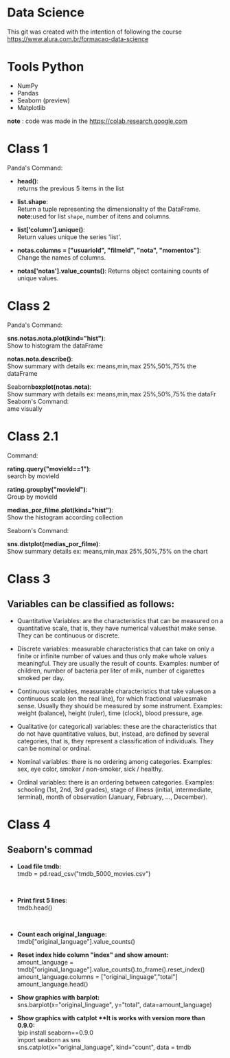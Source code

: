 # Data Science

This git was created with the intention of following the course
https://www.alura.com.br/formacao-data-science

 # Tools Python
- NumPy
- Pandas
- Seaborn (preview)
- Matplotlib 

**note** :
 code was made in the https://colab.research.google.com

# Class 1

Panda's Command:
 
- <b>head()</b>:<br>
returns the previous 5 items in the list
 
- <b>list.shape</b>:<br>
 Return a tuple representing the dimensionality of the DataFrame.<br>
 <b>note:</b>used for list `shape`,  number of itens and columns.
 
 - <b>list['column'].unique()</b>: <br>
 Return values unique the series 'list'.

 - <b>notas.columns = ["usuarioId", "filmeId", "nota", "momentos"]</b>:<br>
  Change the names of columns.

 - <b>notas['notas'].value_counts()</b>:
 Returns object containing counts of unique values.


# Class 2

Panda's Command:

<b>sns.notas.nota.plot(kind="hist")</b>:<br>
Show to histogram the dataFrame

<b>notas.nota.describe()</b>:<br>
Show summary with details ex: means,min,max 25%,50%,75% the dataFrame

Seaborn<b>boxplot(notas.nota)</b>:
<br>Show summary with details ex: means,min,max 25%,50%,75% the dataFr
Seaborn's Command:<br>
ame visually

# Class 2.1

Command:

<b>rating.query("movieId==1")</b>:<br>
search by movieId

<b>rating.groupby("movieId")</b>:<br>
Group by movieId

<b>medias_por_filme.plot(kind="hist")</b>:<br>
Show the histogram according collection
<br>

Seaborn's Command:<br>

<b>sns.distplot(medias_por_filme)</b>:<br>
Show summary details ex: means,min,max 25%,50%,75% on the chart

# Class 3

## Variables can be classified as follows:

- Quantitative Variables:
 are the characteristics that can be measured on a quantitative scale, that is, they have numerical values ​​that make sense. They can be continuous or discrete.

- Discrete variables:
 measurable characteristics that can take on only a finite or infinite number of values ​​and thus only make whole values ​​meaningful. They are usually the result of counts. Examples: number of children, number of bacteria per liter of milk, number of cigarettes smoked per day.

- Continuous variables, measurable characteristics that take values ​​on a continuous scale (on the real line), for which fractional values ​​make sense. Usually they should be measured by some instrument. Examples: weight (balance), height (ruler), time (clock), blood pressure, age.

- Qualitative (or categorical) variables:
 these are the characteristics that do not have quantitative values, but, instead, are defined by several categories, that is, they represent a classification of individuals. They can be nominal or ordinal.

- Nominal variables: 
there is no ordering among categories. Examples: sex, eye color, smoker / non-smoker, sick / healthy.

- Ordinal variables: 
there is an ordering between categories. Examples: schooling (1st, 2nd, 3rd grades), stage of illness (initial, intermediate, terminal), month of observation (January, February, ..., December).


# Class 4

## Seaborn's commad

- <b>Load file tmdb:</b><br>
tmdb = pd.read_csv("tmdb_5000_movies.csv")
<br>

- <b>Print first 5 lines</b>:<br>
tmdb.head()
<br>

- <b>Count each original_language:</b><br>
tmdb["original_language"].value_counts()<br>

- <b>Reset index hide column "index" and show amount:</b><br>
amount_language = tmdb["original_language"].value_counts().to_frame().reset_index()<br>
amount_language.columns = ["original_linguage","total"]<br>
amount_language.head()<br>

- <b>Show graphics with barplot:</b><br>
sns.barplot(x="original_linguage", y="total", data=amount_language)<br>

- <b>Show graphics with catplot **It is works with version more than 0.9.0:</b><br>
!pip install seaborn==0.9.0<br>
import seaborn as sns<br>
sns.catplot(x="original_language", kind="count", data = tmdb<br>